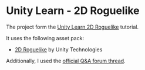# Unity Learn - 2D Roguelike

The project form the [Unity Learn 2D Roguelike](https://learn.unity.com/project/2d-roguelike-tutorial) tutorial.

It uses the following asset pack:

* [2D Roguelike](https://assetstore.unity.com/packages/templates/tutorials/2d-roguelike-29825) by Unity Technologies

Additionally, I used the [official Q&A forum thread](https://forum.unity.com/threads/2d-roguelike-q-a.297180/).
